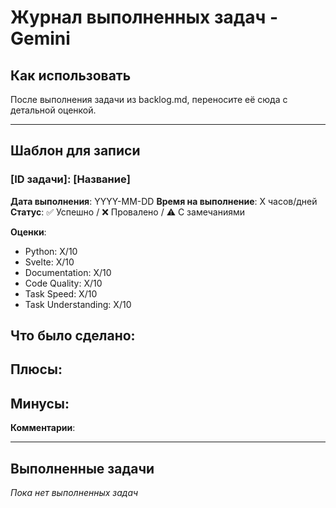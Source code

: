 # Журнал выполненных задач - Gemini

## Как использовать
После выполнения задачи из backlog.md, переносите её сюда с детальной оценкой.

---

## Шаблон для записи

### [ID задачи]: [Название]
**Дата выполнения**: YYYY-MM-DD
**Время на выполнение**: X часов/дней
**Статус**: ✅ Успешно / ❌ Провалено / ⚠️ С замечаниями

**Оценки**:
- Python: X/10
- Svelte: X/10
- Documentation: X/10
- Code Quality: X/10
- Task Speed: X/10
- Task Understanding: X/10

**Что было сделано**:
-

**Плюсы**:
-

**Минусы**:
-

**Комментарии**:

---

## Выполненные задачи

_Пока нет выполненных задач_
